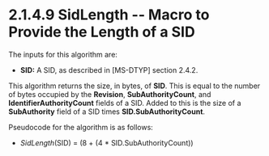 <html dir="LTR" xmlns:mshelp="http://msdn.microsoft.com/mshelp" xmlns:ddue="http://ddue.schemas.microsoft.com/authoring/2003/5" xmlns:xlink="http://www.w3.org/1999/xlink" xmlns:tool="http://www.microsoft.com/tooltip">
    <head>
        <meta http-equiv="Content-Type" content="text/html; CHARSET=utf-8"></meta>
        <meta name="save" content="history"></meta>
        <title>2.1.4.9 SidLength -- Macro to Provide the Length of a SID</title>
        <xml>
            <mshelp:toctitle title="2.1.4.9 SidLength -- Macro to Provide the Length of a SID"></mshelp:toctitle>
            <mshelp:rltitle title="[MS-FSA]: SidLength -- Macro to Provide the Length of a SID"></mshelp:rltitle>
            <mshelp:keyword index="A" term="6bd14b0d-e5ef-4e00-905e-782d5eacdcb9"></mshelp:keyword>
            <mshelp:attr name="DCSext.ContentType" value="open specification"></mshelp:attr>
            <mshelp:attr name="AssetID" value="6bd14b0d-e5ef-4e00-905e-782d5eacdcb9"></mshelp:attr>
            <mshelp:attr name="TopicType" value="kbRef"></mshelp:attr>
            <mshelp:attr name="DCSext.Title" value="[MS-FSA]: SidLength -- Macro to Provide the Length of a SID" />
        </xml>
    </head>
    <body>
        <div id="header">
            <h1 class="heading">2.1.4.9 SidLength -- Macro to Provide the Length of a SID</h1>
        </div>
        <div id="mainSection">
            <div id="mainBody">
                <div id="allHistory" class="saveHistory"></div>
                <div id="sectionSection0" class="section" name="collapseableSection">
                    

<p>The inputs for this algorithm are:</p>

<ul><li><p><span><span> 
</span></span><b>SID:</b> A SID, as described in <mshelp:link keywords="cca27429-5689-4a16-b2b4-9325d93e4ba2" tabindex="0">[MS-DTYP]</mshelp:link>
section <mshelp:link keywords="78eb9013-1c3a-4970-ad1f-2b1dad588a25" tabindex="0">2.4.2</mshelp:link>.</p>

</li></ul><p>This algorithm returns the size, in bytes, of <b>SID</b>.
This is equal to the number of bytes occupied by the <b>Revision</b>, <b>SubAuthorityCount</b>,
and <b>IdentifierAuthorityCount</b> fields of a SID. Added to this is the size
of a <b>SubAuthority</b> field of a SID times <b>SID.SubAuthorityCount</b>.</p>

<p>Pseudocode for the algorithm is as follows:</p>

<ul><li><p><span><span> 
</span></span><i>SidLength</i>(SID) = (8 + (4 * SID.SubAuthorityCount))</p>

</li></ul>
                </div>
            </div>
        </div>
    </body>
</html>